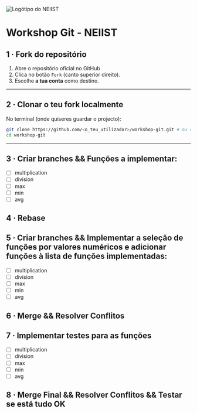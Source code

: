 ![Logótipo do NEIIST](https://neiist.tecnico.ulisboa.pt/static/media/neiist_logo.5b6bbd8f2f7eb5ee5200.png)
# Workshop Git - NEIIST

## 1 · Fork do repositório

1. Abre o repositório oficial no GitHub  
2. Clica no botão ```Fork``` (canto superior direito).
3. Escolhe **a tua conta** como destino.

---

## 2 · Clonar o teu fork localmente

No terminal (onde quiseres guardar o projecto):

```bash
git clone https://github.com/<o_teu_utilizador>/workshop-git.git # ou com ssh key
cd workshop-git
```

---

## 3 · Criar branches && Funções a implementar:
- [ ] multiplication
- [ ] division
- [ ] max
- [ ] min
- [ ] avg

## 4 · Rebase

## 5 · Criar branches && Implementar a seleção de funções por valores numéricos e adicionar funções à lista de funções implementadas:
- [ ] multiplication
- [ ] division
- [ ] max
- [ ] min
- [ ] avg

## 6 · Merge && Resolver Conflitos

## 7 · Implementar testes para as funções
- [ ] multiplication
- [ ] division
- [ ] max
- [ ] min
- [ ] avg

## 8 · Merge Final && Resolver Conflitos && Testar se está tudo OK


